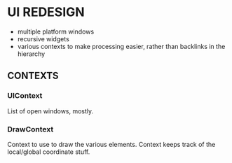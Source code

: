 # UI REDESIGN

- multiple platform windows
- recursive widgets
- various contexts to make processing easier, rather than backlinks in the hierarchy

## CONTEXTS

### UIContext

List of open windows, mostly.

### DrawContext

Context to use to draw the various elements. Context keeps track of the local/global coordinate stuff.
